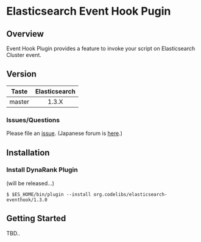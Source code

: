 Elasticsearch Event Hook Pugin
=======================

## Overview

Event Hook Plugin provides a feature to invoke your script on Elasticsearch Cluster event.

## Version

| Taste     | Elasticsearch |
|:---------:|:-------------:|
| master    | 1.3.X         |

### Issues/Questions

Please file an [issue](https://github.com/codelibs/elasticsearch-eventhook/issues "issue").
(Japanese forum is [here](https://github.com/codelibs/codelibs-ja-forum "here").)

## Installation

### Install DynaRank Plugin

(will be released...)

    $ $ES_HOME/bin/plugin --install org.codelibs/elasticsearch-eventhook/1.3.0

## Getting Started

TBD..


